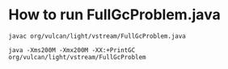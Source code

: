 # How to run FullGcProblem.java

```shell
javac org/vulcan/light/vstream/FullGcProblem.java

java -Xms200M -Xmx200M -XX:+PrintGC org/vulcan/light/vstream/FullGcProblem
```